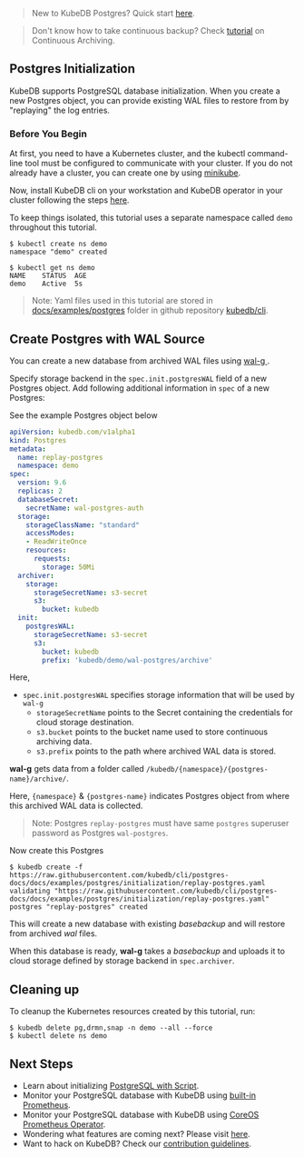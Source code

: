 > New to KubeDB Postgres?  Quick start [here](/docs/guides/postgres/quickstart/quickstart.md).

> Don't know how to take continuous backup?  Check [tutorial](/docs/guides/postgres/snapshot/continuous_archiving.md) on Continuous Archiving.

## Postgres Initialization

KubeDB supports PostgreSQL database initialization. When you create a new Postgres object, you can provide existing WAL files to restore from by "replaying" the log entries.

### Before You Begin

At first, you need to have a Kubernetes cluster, and the kubectl command-line tool must be configured to communicate with your cluster.
If you do not already have a cluster, you can create one by using [minikube](https://github.com/kubernetes/minikube).

Now, install KubeDB cli on your workstation and KubeDB operator in your cluster following the steps [here](/docs/setup/install.md).

To keep things isolated, this tutorial uses a separate namespace called `demo` throughout this tutorial.

```console
$ kubectl create ns demo
namespace "demo" created

$ kubectl get ns demo
NAME    STATUS  AGE
demo    Active  5s
```

> Note: Yaml files used in this tutorial are stored in [docs/examples/postgres](https://github.com/kubedb/cli/tree/postgres-docs/docs/examples/postgres) folder in github repository [kubedb/cli](https://github.com/kubedb/cli).


## Create Postgres with WAL Source

You can create a new database from archived WAL files using [wal-g ](https://github.com/wal-g/wal-g).

Specify storage backend in the `spec.init.postgresWAL` field of a new Postgres object. Add following additional information in `spec` of a new Postgres:

See the example Postgres object below

```yaml
apiVersion: kubedb.com/v1alpha1
kind: Postgres
metadata:
  name: replay-postgres
  namespace: demo
spec:
  version: 9.6
  replicas: 2
  databaseSecret:
    secretName: wal-postgres-auth
  storage:
    storageClassName: "standard"
    accessModes:
    - ReadWriteOnce
    resources:
      requests:
        storage: 50Mi
  archiver:
    storage:
      storageSecretName: s3-secret
      s3:
        bucket: kubedb
  init:
    postgresWAL:
      storageSecretName: s3-secret
      s3:
        bucket: kubedb
        prefix: 'kubedb/demo/wal-postgres/archive'
```

Here,

- `spec.init.postgresWAL` specifies storage information that will be used by `wal-g`
	- `storageSecretName` points to the Secret containing the credentials for cloud storage destination.
	- `s3.bucket` points to the bucket name used to store continuous archiving data.
	- `s3.prefix` points to the path where archived WAL data is stored.

**wal-g** gets data from a folder called `/kubedb/{namespace}/{postgres-name}/archive/`.

Here, `{namespace}` & `{postgres-name}` indicates Postgres object from where this archived WAL data is collected.

> Note: Postgres `replay-postgres` must have same `postgres` superuser password as Postgres `wal-postgres`.

[//]: # (Describe authentication part. This should match with existing one)

Now create this Postgres

```console
$ kubedb create -f https://raw.githubusercontent.com/kubedb/cli/postgres-docs/docs/examples/postgres/initialization/replay-postgres.yaml
validating "https://raw.githubusercontent.com/kubedb/cli/postgres-docs/docs/examples/postgres/initialization/replay-postgres.yaml"
postgres "replay-postgres" created
```
This will create a new database with existing _basebackup_ and will restore from archived _wal_ files.

When this database is ready, **wal-g** takes a _basebackup_ and uploads it to cloud storage defined by storage backend in `spec.archiver`.

## Cleaning up
To cleanup the Kubernetes resources created by this tutorial, run:

```console
$ kubedb delete pg,drmn,snap -n demo --all --force
$ kubectl delete ns demo
```

## Next Steps
- Learn about initializing [PostgreSQL with Script](/docs/guides/postgres/initialization/script_source.md).
- Monitor your PostgreSQL database with KubeDB using [built-in Prometheus](/docs/guides/postgres/monitoring/using_builtin_prometheus.md).
- Monitor your PostgreSQL database with KubeDB using [CoreOS Prometheus Operator](/docs/guides/postgres/monitoring/using_coreos_prometheus_operator.md).
- Wondering what features are coming next? Please visit [here](/docs/roadmap.md).
- Want to hack on KubeDB? Check our [contribution guidelines](/docs/CONTRIBUTING.md).
